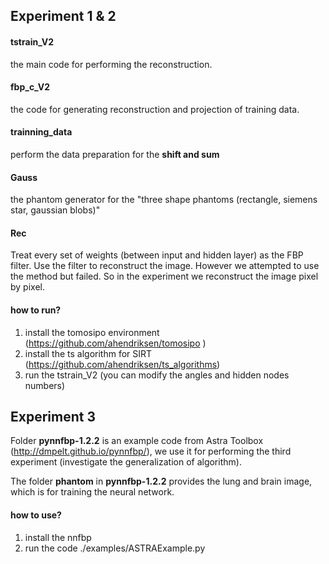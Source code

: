 ## Experiment 1 & 2

#### tstrain_V2

the main code for performing the reconstruction. 

#### fbp_c_V2

the code for generating reconstruction and projection of training data.

#### trainning_data

perform the data preparation for the **shift and sum**

#### Gauss

the phantom generator for the "three shape phantoms (rectangle, siemens star, gaussian blobs)"

#### Rec

Treat every set of weights (between input and hidden layer) as the FBP filter. Use the filter to reconstruct the image. However we attempted to use the method but failed. So in the experiment we reconstruct the image pixel by pixel.



#### how to run?

1. install the tomosipo environment (https://github.com/ahendriksen/tomosipo )
2. install the ts algorithm for SIRT (https://github.com/ahendriksen/ts_algorithms)
3. run the tstrain_V2 (you can modify the angles and hidden nodes numbers)





## Experiment 3

Folder **pynnfbp-1.2.2** is an example code from Astra Toolbox (http://dmpelt.github.io/pynnfbp/), we use it for performing the third experiment (investigate the generalization of algorithm).

The folder **phantom** in **pynnfbp-1.2.2**  provides the lung and brain image, which is for training the neural network.

#### how to use?

1. install the nnfbp
2. run the code ./examples/ASTRAExample.py

